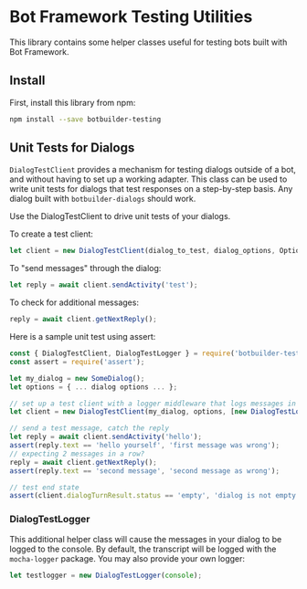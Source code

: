 # Bot Framework Testing Utilities

This library contains some helper classes useful for testing bots built with Bot Framework.

## Install

First, install this library from npm:
```bash
npm install --save botbuilder-testing
```

## Unit Tests for Dialogs

`DialogTestClient` provides a mechanism for testing dialogs outside of a bot, and without having to set up a working adapter.
This class can be used to write unit tests for dialogs that test responses on a step-by-step basis.  Any dialog built with `botbuilder-dialogs` should work.

Use the DialogTestClient to drive unit tests of your dialogs.

To create a test client:
```javascript
let client = new DialogTestClient(dialog_to_test, dialog_options, OptionalMiddlewares);
```

To "send messages" through the dialog:
```javascript
let reply = await client.sendActivity('test');
```

To check for additional messages:
```javascript
reply = await client.getNextReply();
```

Here is a sample unit test using assert:

```javascript
const { DialogTestClient, DialogTestLogger } = require('botbuilder-testing');
const assert = require('assert');

let my_dialog = new SomeDialog();
let options = { ... dialog options ... };

// set up a test client with a logger middleware that logs messages in and out
let client = new DialogTestClient(my_dialog, options, [new DialogTestLogger()]);

// send a test message, catch the reply
let reply = await client.sendActivity('hello');
assert(reply.text == 'hello yourself', 'first message was wrong');
// expecting 2 messages in a row?
reply = await client.getNextReply();
assert(reply.text == 'second message', 'second message as wrong');

// test end state
assert(client.dialogTurnResult.status == 'empty', 'dialog is not empty');
```

### DialogTestLogger

This additional helper class will cause the messages in your dialog to be logged to the console.
By default, the transcript will be logged with the `mocha-logger` package. You may also provide
your own logger:

```javascript
let testlogger = new DialogTestLogger(console);
```
